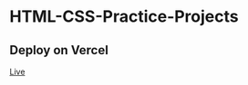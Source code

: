 # HTML-CSS-Practice-Projects
## Deploy on Vercel
[Live](https://html-css-practice-projects-delta.vercel.app/)
